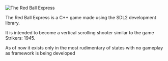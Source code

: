 ![The Red Ball Express](https://github.com/jarydpeters/VertScroller/blob/main/assets/sprites/menuLogo.png)

The Red Ball Express is a C++ game made using the SDL2 development library.

It is intended to become a vertical scrolling shooter similar to the game Strikers: 1945.

As of now it exists only in the most rudimentary of states with no gameplay as framework is being developed

